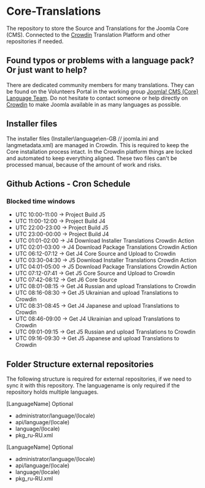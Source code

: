 # Core-Translations

The repository to store the Source and Translations for the Joomla Core (CMS).
Connected to the [Crowdin](https://joomla.crowdin.com/cms) Translation Platform and other repositories if needed.

## Found typos or problems with a language pack? Or just want to help?

There are dedicated community members for many translations. They can be found on the Volunteers Portal in the working group [Joomla! CMS (Core) Language Team](https://volunteers.joomla.org/teams/joomla-cms-language-team). Do not hesitate to contact someone or help directly on [Crowdin](https://joomla.crowdin.com/cms) to make Joomla available in as many languages as possible.

## Installer files

The installer files (Installer\language\en-GB // joomla.ini and langmetadata.xml) are managed in Crowdin.
This is required to keep the Core installation process intact.
In the Crowdin platform things are locked and automated to keep everything aligned.
These two files can't be processed manual, because of the amount of work and risks.

## Github Actions - Cron Schedule

### Blocked time windows
* UTC 10:00-11:00 -> Project Build J5
* UTC 11:00-12:00 -> Project Build J4
* UTC 22:00-23:00 -> Project Build J5
* UTC 23:00-00:00 -> Project Build J4
* UTC 01:01-02:00 -> J4 Download Installer Translations Crowdin Action
* UTC 02:01-03:00 -> J4 Download Package Translations Crowdin Action
* UTC 06:12-07:12 -> Get J4 Core Source and Upload to Crowdin
* UTC 03:30-04:30 -> J5 Download Installer Translations Crowdin Action
* UTC 04:01-05:00 -> J5 Download Package Translations Crowdin Action
* UTC 07:12-07:41 -> Get J5 Core Source and Upload to Crowdin
* UTC 07:42-08:12 -> Get J6 Core Source
* UTC 08:01-08:15 -> Get J4 Russian and upload Translations to Crowdin
* UTC 08:16-08:30 -> Get J5 Ukrainian and upload Translations to Crowdin
* UTC 08:31-08:45 -> Get J4 Japanese and upload Translations to Crowdin
* UTC 08:46-09:00 -> Get J4 Ukrainian and upload Translations to Crowdin
* UTC 09:01-09:15 -> Get J5 Russian and upload Translations to Crowdin
* UTC 09:16-09:30 -> Get J5 Japanese and upload Translations to Crowdin

## Folder Structure external repositories
The following structure is required for external repositories, if we need to sync it with this repository.
The languagename is only required if the repository holds multiple languages.

[LanguageName] Optional
- administrator/language/(locale)
- api/language/(locale)
- language/(locale)
- pkg_ru-RU.xml

[LanguageName] Optional
- administrator/language/(locale)
- api/language/(locale)
- language/(locale)
- pkg_ru-RU.xml
